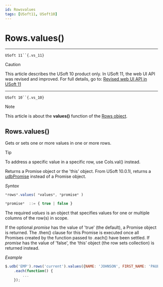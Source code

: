 ```yaml
---
id: Rowsvalues
tags: [USoft11, USoft10]
---
```

# Rows.values()



----

`USoft 11``{.vs_11}`

> [!CAUTION]
> This article describes the USoft 10 product only.
> In USoft 11, the web UI API was revised and improved. For full details, go to:
> [Revised web UI API in USoft 11](/docs/Web_and_app_UIs/UDB_udb/Revised_web_UI_API_in_USoft_11.md)

----

`USoft 10``{.vs_10}`

> [!NOTE]
> This article is about the **values()** function of the [Rows object](/docs/Web_and_app_UIs/UDB_Rows).

## **Rows.values()**

Gets or sets one or more values in one or more rows.

> [!TIP]
> To address a specific value in a specific row, use Cols.val() instead.

Returns a Promise object or the 'this' object. From USoft 10.0.1I, returns a [udbPromise](/docs/Web_and_app_UIs/JavaScript/Promises_for_asynchronous_Javascript.md) instead of a Promise object.

*Syntax*

```js
*rows*.values( *values*, *promise* )

*promise*  ::= { true | false }
```

The required *values* is an object that specifies values for one or multiple columns of the row(s) in scope.

If the optional *promise* has the value of 'true' (the default), a Promise object is returned. The .then() clause for this Promise is executed once all Promises created by the function passed to .each() have been settled. If *promise* has the value of 'false', the ‘this’ object (the row sets collection) is returned instead.

*Example*

```js
$.udb('EMP').rows('current').values({NAME: 'JOHNSON', FIRST_NAME: 'PAUL'})
    .each(function() {
        ...
    });
```

 